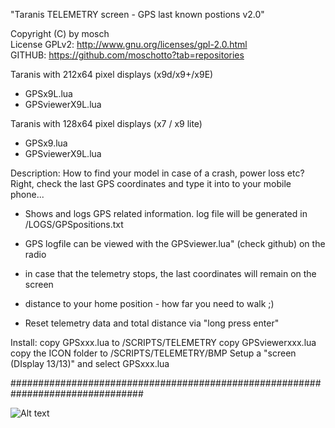 "Taranis TELEMETRY screen - GPS last known postions v2.0"  

Copyright (C) by mosch   
License GPLv2: http://www.gnu.org/licenses/gpl-2.0.html       
GITHUB: https://github.com/moschotto?tab=repositories 


Taranis with 212x64 pixel displays (x9d/x9+/x9E)
- GPSx9L.lua
- GPSviewerX9L.lua

Taranis with 128x64 pixel displays (x7 / x9 lite)
- GPSx9.lua
- GPSviewerX9L.lua


 
Description:
How to find your model in case of a crash, power loss etc? Right, check the last 
GPS coordinates and type it into to your mobile phone...

- Shows and logs GPS related information. log file will be generated in
/LOGS/GPSpositions.txt

- GPS logfile can be viewed with the GPSviewer.lua" (check github) on the radio

- in case that the telemetry stops, the last coordinates will remain on the screen

- distance to your home position - how far you need to walk ;)

- Reset telemetry data and total distance via "long press enter"


Install:
copy GPSxxx.lua to /SCRIPTS/TELEMETRY
copy GPSviewerxxx.lua
copy the ICON folder to /SCRIPTS/TELEMETRY/BMP
Setup a "screen (DIsplay 13/13)" and select GPSxxx.lua

################################################################################


![Alt text](https://github.com/moschotto/Taranis_GPS_Telemetry/blob/master/screenx7.png)






